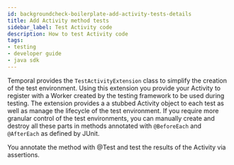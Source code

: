 ```yaml
---
id: backgroundcheck-boilerplate-add-activity-tests-details
title: Add Activity method tests
sidebar_label: Test Activity code
description: How to test Activity code
tags:
- testing
- developer guide
- java sdk
---
```


<!-- DO NOT EDIT THIS FILE DIRECTLY.
THIS FILE IS GENERATED from https://github.com/temporalio/documentation-samples-java/blob/main/backgroundcheck/src/test/java/backgroundcheckboilerplate/BackgroundCheckBoilerplateActivitiesTest.java. -->

Temporal provides the `TestActivityExtension` class to simplify the creation of 
the test environment. Using this extension you provide your Activity 
to register with a Worker created by the testing framework to be used during testing. 
The extension provides a a stubbed Activity  object to each test as well as 
manage the lifecycle of the test environment.
If you require more granular control of the test environments, you can manually create
and destroy all these parts in methods annotated with `@BeforeEach` and `@AfterEach`
as defined by JUnit.

You annotate the method with @Test and test the results of the Activity via assertions.
